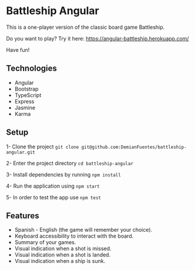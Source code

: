 # Battleship Angular

This is a one-player version of the classic board game Battleship.

Do you want to play? Try it here: https://angular-battleship.herokuapp.com/

Have fun!

## Technologies

* Angular
* Bootstrap
* TypeScript
* Express
* Jasmine
* Karma

## Setup

1- Clone the project `git clone git@github.com:DemianFuentes/battleship-angular.git`

2- Enter the project directory `cd battleship-angular`

3- Install dependencies by running `npm install`

4- Run the application using `npm start`

5- In order to test the app use `npm test`

## Features

* Spanish - English (the game will remember your choice).
* Keyboard accessibility to interact with the board.
* Summary of your games.
* Visual indication when a shot is missed.
* Visual indication when a shot is landed.
* Visual indication when a ship is sunk.
